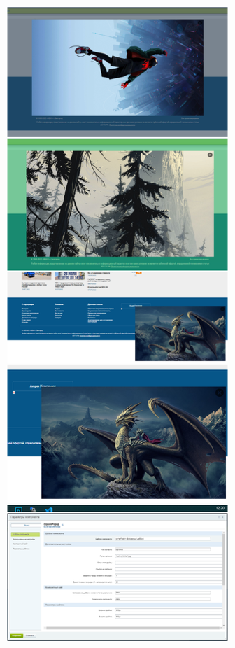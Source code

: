 <img src="https://github.com/CodeGen2309/cdrQuickPopup/blob/03735142c8b1df89e249431685f06e0558985056/screenshots/1.png">
<img src="https://github.com/CodeGen2309/cdrQuickPopup/blob/03735142c8b1df89e249431685f06e0558985056/screenshots/2.png">
<img src="https://github.com/CodeGen2309/cdrQuickPopup/blob/03735142c8b1df89e249431685f06e0558985056/screenshots/5.png">
<img src="https://github.com/CodeGen2309/cdrQuickPopup/blob/03735142c8b1df89e249431685f06e0558985056/screenshots/3.png">
<img src="https://github.com/CodeGen2309/cdrQuickPopup/blob/03735142c8b1df89e249431685f06e0558985056/screenshots/4.png">